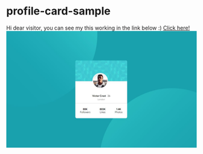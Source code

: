 # profile-card-sample
Hi dear visitor, you can see my this working in the link below :)
[Click here!](https://yusufgozukara.github.io/profile-card-sample/)
![](https://github.com/yusufgozukara/profile-card-sample/blob/master/profile-card-sample.JPG?raw=true)
